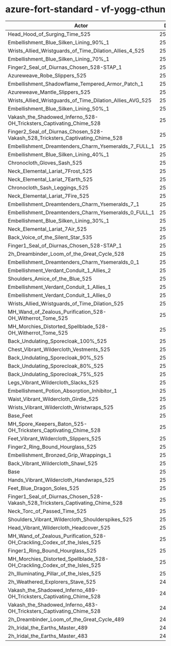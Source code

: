 # azure-fort-standard - vf-yogg-cthun
| Actor | DPS | Increase |
|---|:---:|:---:|
|Head_Hood_of_Surging_Time_525|258864|2.96%|
|Embellishment_Blue_Silken_Lining_90%_1|254835|1.35%|
|Wrists_Allied_Wristguards_of_Time_Dilation_Allies_4_525|254039|1.04%|
|Embellishment_Blue_Silken_Lining_70%_1|253975|1.01%|
|Finger2_Seal_of_Diurnas_Chosen_528-STAP_1|253734|0.92%|
|Azureweave_Robe_Slippers_525|253578|0.85%|
|Embellishment_Shadowflame_Tempered_Armor_Patch_1|253557|0.85%|
|Azureweave_Mantle_Slippers_525|253510|0.83%|
|Wrists_Allied_Wristguards_of_Time_Dilation_Allies_AVG_525|253453|0.80%|
|Embellishment_Blue_Silken_Lining_50%_1|253368|0.77%|
|Vakash_the_Shadowed_Inferno_528-OH_Tricksters_Captivating_Chime_528|253302|0.74%|
|Finger2_Seal_of_Diurnas_Chosen_528-Vakash_528_Tricksters_Captivating_Chime_528|253259|0.73%|
|Embellishment_Dreamtenders_Charm_Ysemeralds_7_FULL_1|252972|0.61%|
|Embellishment_Blue_Silken_Lining_40%_1|252960|0.61%|
|Chronocloth_Gloves_Sash_525|252934|0.60%|
|Neck_Elemental_Lariat_7Frost_525|252931|0.60%|
|Neck_Elemental_Lariat_7Earth_525|252764|0.53%|
|Chronocloth_Sash_Leggings_525|252743|0.52%|
|Neck_Elemental_Lariat_7Fire_525|252721|0.51%|
|Embellishment_Dreamtenders_Charm_Ysemeralds_7_1|252617|0.47%|
|Embellishment_Dreamtenders_Charm_Ysemeralds_0_FULL_1|252594|0.46%|
|Embellishment_Blue_Silken_Lining_30%_1|252580|0.46%|
|Neck_Elemental_Lariat_7Air_525|252543|0.44%|
|Back_Voice_of_the_Silent_Star_535|252481|0.42%|
|Finger1_Seal_of_Diurnas_Chosen_528-STAP_1|252404|0.39%|
|2h_Dreambinder_Loom_of_the_Great_Cycle_528|252325|0.36%|
|Embellishment_Dreamtenders_Charm_Ysemeralds_0_1|252325|0.36%|
|Embellishment_Verdant_Conduit_1_Allies_2|252258|0.33%|
|Shoulders_Amice_of_the_Blue_525|252236|0.32%|
|Embellishment_Verdant_Conduit_1_Allies_1|252172|0.30%|
|Embellishment_Verdant_Conduit_1_Allies_0|252160|0.29%|
|Wrists_Allied_Wristguards_of_Time_Dilation_525|251972|0.22%|
|MH_Wand_of_Zealous_Purification_528-OH_Witherrot_Tome_525|251917|0.19%|
|MH_Morchies_Distorted_Spellblade_528-OH_Witherrot_Tome_525|251857|0.17%|
|Back_Undulating_Sporecloak_100%_525|251843|0.16%|
|Chest_Vibrant_Wildercloth_Vestments_525|251811|0.15%|
|Back_Undulating_Sporecloak_90%_525|251758|0.13%|
|Back_Undulating_Sporecloak_80%_525|251742|0.12%|
|Back_Undulating_Sporecloak_75%_525|251677|0.10%|
|Legs_Vibrant_Wildercloth_Slacks_525|251672|0.10%|
|Embellishment_Potion_Absorption_Inhibitor_1|251667|0.09%|
|Waist_Vibrant_Wildercloth_Girdle_525|251641|0.08%|
|Wrists_Vibrant_Wildercloth_Wristwraps_525|251639|0.08%|
|Base_Feet|251622|0.08%|
|MH_Spore_Keepers_Baton_525-OH_Tricksters_Captivating_Chime_528|251584|0.06%|
|Feet_Vibrant_Wildercloth_Slippers_525|251571|0.06%|
|Finger2_Ring_Bound_Hourglass_525|251521|0.04%|
|Embellishment_Bronzed_Grip_Wrappings_1|251514|0.03%|
|Back_Vibrant_Wildercloth_Shawl_525|251456|0.01%|
|Base|251430|0.00%|
|Hands_Vibrant_Wildercloth_Handwraps_525|251345|-0.03%|
|Feet_Blue_Dragon_Soles_525|251324|-0.04%|
|Finger1_Seal_of_Diurnas_Chosen_528-Vakash_528_Tricksters_Captivating_Chime_528|251324|-0.04%|
|Neck_Torc_of_Passed_Time_525|251287|-0.06%|
|Shoulders_Vibrant_Wildercloth_Shoulderspikes_525|251254|-0.07%|
|Head_Vibrant_Wildercloth_Headcover_525|251226|-0.08%|
|MH_Wand_of_Zealous_Purification_528-OH_Crackling_Codex_of_the_Isles_525|250954|-0.19%|
|Finger1_Ring_Bound_Hourglass_525|250953|-0.19%|
|MH_Morchies_Distorted_Spellblade_528-OH_Crackling_Codex_of_the_Isles_525|250904|-0.21%|
|2h_Illuminating_Pillar_of_the_Isles_525|250307|-0.45%|
|2h_Weathered_Explorers_Stave_525|249835|-0.63%|
|Vakash_the_Shadowed_Inferno_489-OH_Tricksters_Captivating_Chime_528|246891|-1.81%|
|Vakash_the_Shadowed_Inferno_483-OH_Tricksters_Captivating_Chime_528|246026|-2.15%|
|2h_Dreambinder_Loom_of_the_Great_Cycle_489|242326|-3.62%|
|2h_Iridal_the_Earths_Master_489|241701|-3.87%|
|2h_Iridal_the_Earths_Master_483|240391|-4.39%|
